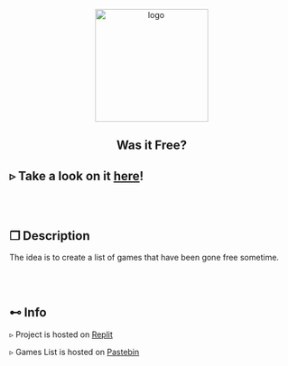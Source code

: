 <p align="center">
    <a href="https://store.steampowered.com/">
        <img src="https://i.imgur.com/WduAZ5Y.png" alt="logo" width="200">
    </a>
    <h2 align="center"> Was it Free? </h2>
</p>

## ▹ Take a look on it [here](https://was-it-free.hatakasy.repl.co/)!
<br><br>
## ❐ Description

The idea is to create a list of games that have been gone free sometime.

<br><br>

## ⊷ Info

▹ Project is hosted on [Replit](https://hatakasy.github.io/was-it-free/)

▹ Games List is hosted on [Pastebin](https://pastebin.com/1Nhr4740)
